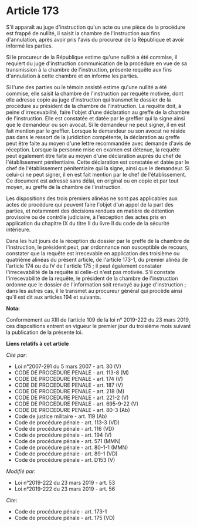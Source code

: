 # Article 173

S'il apparaît au juge d'instruction qu'un acte ou une pièce de la procédure est frappé de nullité, il saisit la chambre de
l'instruction aux fins d'annulation, après avoir pris l'avis du procureur de la République et avoir informé les parties.

Si le procureur de la République estime qu'une nullité a été commise, il requiert du juge d'instruction communication de la
procédure en vue de sa transmission à la chambre de l'instruction, présente requête aux fins d'annulation à cette chambre et
en informe les parties.

Si l'une des parties ou le témoin assisté estime qu'une nullité a été commise, elle saisit la chambre de l'instruction par
requête motivée, dont elle adresse copie au juge d'instruction qui transmet le dossier de la procédure au président de la
chambre de l'instruction. La requête doit, à peine d'irrecevabilité, faire l'objet d'une déclaration au greffe de la chambre
de l'instruction. Elle est constatée et datée par le greffier qui la signe ainsi que le demandeur ou son avocat. Si le
demandeur ne peut signer, il en est fait mention par le greffier. Lorsque le demandeur ou son avocat ne réside pas dans le
ressort de la juridiction compétente, la déclaration au greffe peut être faite au moyen d'une lettre recommandée avec demande
d'avis de réception. Lorsque la personne mise en examen est détenue, la requête peut également être faite au moyen d'une
déclaration auprès du chef de l'établissement pénitentiaire. Cette déclaration est constatée et datée par le chef de
l'établissement pénitentiaire qui la signe, ainsi que le demandeur. Si celui-ci ne peut signer, il en est fait mention par le
chef de l'établissement. Ce document est adressé sans délai, en original ou en copie et par tout moyen, au greffe de la
chambre de l'instruction.

Les dispositions des trois premiers alinéas ne sont pas applicables aux actes de procédure qui peuvent faire l'objet d'un
appel de la part des parties, et notamment des décisions rendues en matière de détention provisoire ou de contrôle
judiciaire, à l'exception des actes pris en application du chapitre IX du titre II du livre II du code de la sécurité
intérieure.

Dans les huit jours de la réception du dossier par le greffe de la chambre de l'instruction, le président peut, par
ordonnance non susceptible de recours, constater que la requête est irrecevable en application des troisième ou quatrième
alinéas du présent article, de l'article 173-1, du premier alinéa de l'article 174 ou du IV de l'article 175 ; il peut
également constater l'irrecevabilité de la requête si celle-ci n'est pas motivée. S'il constate l'irrecevabilité de la
requête, le président de la chambre de l'instruction ordonne que le dossier de l'information soit renvoyé au juge
d'instruction ; dans les autres cas, il le transmet au procureur général qui procède ainsi qu'il est dit aux articles 194 et
suivants.

**Nota:**

Conformément au XIII de l’article 109 de la loi n° 2019-222 du 23 mars 2019, ces dispositions entrent en vigueur le premier
jour du troisième mois suivant la publication de la présente loi.

**Liens relatifs à cet article**

_Cité par_:

  - Loi n°2007-291 du 5 mars 2007 - art. 30 (V)
  - CODE DE PROCEDURE PENALE - art. 113-8 (M)
  - CODE DE PROCEDURE PENALE - art. 174 (V)
  - CODE DE PROCEDURE PENALE - art. 187 (V)
  - CODE DE PROCEDURE PENALE - art. 218 (M)
  - CODE DE PROCEDURE PENALE - art. 221-2 (V)
  - CODE DE PROCEDURE PENALE - art. 695-9-22 (V)
  - CODE DE PROCEDURE PENALE - art. 80-3 (Ab)
  - Code de justice militaire - art. 119 (Ab)
  - Code de procédure pénale - art. 113-3 (VD)
  - Code de procédure pénale - art. 116 (VD)
  - Code de procédure pénale - art. 194 (V)
  - Code de procédure pénale - art. 571 (MMN)
  - Code de procédure pénale - art. 80-1-1 (MMN)
  - Code de procédure pénale - art. 89-1 (VD)
  - Code de procédure pénale - art. D153 (V)

_Modifié par_:

  - Loi n°2019-222 du 23 mars 2019 - art. 53
  - Loi n°2019-222 du 23 mars 2019 - art. 56

_Cite_:

  - Code de procédure pénale - art. 173-1
  - Code de procédure pénale - art. 175 (VD)
